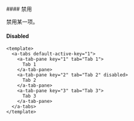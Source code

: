 <cn>
#### 禁用 

禁用某一项。
</cn>
<us>
#### Disabled
</us>

```tpl
<template>
  <a-tabs default-active-key="1">
    <a-tab-pane key="1" tab="Tab 1">
      Tab 1
    </a-tab-pane>
    <a-tab-pane key="2" tab="Tab 2" disabled>
      Tab 2
    </a-tab-pane>
    <a-tab-pane key="3" tab="Tab 3">
      Tab 3
    </a-tab-pane>
  </a-tabs>
</template>
```